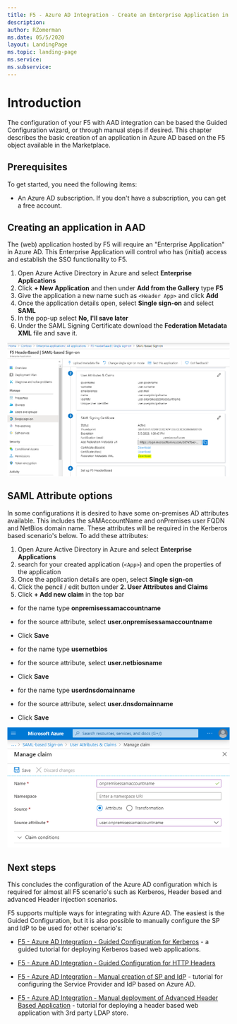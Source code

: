 ```yaml
---
title: F5 - Azure AD Integration - Create an Enterprise Application in AAD
description: 
author: RZomerman
ms.date: 05/5/2020
layout: LandingPage
ms.topic: landing-page
ms.service: 
ms.subservice:
---
```


# Introduction

The configuration of your F5 with AAD integration can be based the Guided Configuration wizard, or through manual steps if desired. This chapter describes the basic creation of an application in Azure AD based on the F5 object available in the Marketplace.

## Prerequisites

To get started, you need the following items:

- An Azure AD subscription. If you don't have a subscription, you can get a free account.

## Creating an application in AAD

The (web) application hosted by F5 will require an "Enterprise Application" in Azure AD. This Enterprise Application will control who has (initial) access and establish the SSO functionality to F5.

1. Open Azure Active Directory in Azure and select **Enterprise Applications**
1. Click **+ New Application** and then under **Add from the Gallery** type **F5**
1. Give the application a new name such as `<Header App>` and click **Add**
1. Once the application details open, select **Single sign-on** and select **SAML**
1. In the pop-up select **No, I'll save later**
1. Under the SAML Signing Certificate download the **Federation Metadata XML** file and save it.

![F5AADAppConfig](./images/6.F5HeaderAADAppConfig.PNG)

## SAML Attribute options

In some configurations it is desired to have some on-premises AD attributes available. This includes the sAMAccountName and onPremises user FQDN and NetBios domain name. These attributes will be required in the Kerberos based scenario's below. To add these attributes:

1. Open Azure Active Directory in Azure and select **Enterprise Applications**
1. search for your created application (`<App>`) and open the properties of the application
1. Once the application details are open, select **Single sign-on**
1. Click the pencil / edit button under **2. User Attributes and Claims**
1. Click **+ Add new claim** in the top bar

- for the name type **onpremisessamaccountname**
- for the source attribute, select **user.onpremisessamaccountname**
- Click **Save**

- for the name type **usernetbios**
- for the source attribute, select **user.netbiosname**
- Click **Save**

- for the name type **userdnsdomainname**
- for the source attribute, select **user.dnsdomainname**
- Click **Save**

![f5apm-delegation-config](./images/f5-aad-create-enterprise-application-additional-claims.png)

## Next steps

This concludes the configuration of the Azure AD configuration which is required for almost all F5 scenario's such as Kerberos, Header based and advanced Header injection scenarios.

F5 supports multiple ways for integrating with Azure AD. The easiest is the Guided Configuration, but it is also possible to manually configure the SP and IdP to be used for other scenario's:

- [F5 - Azure AD Integration - Guided Configuration for Kerberos](f5-kerberos-guided.md) - a guided tutorial for deploying Kerberos based web applications.
- [F5 - Azure AD Integration - Guided Configuration for HTTP Headers](f5-header-guided.md)

- [F5 - Azure AD Integration - Manual creation of SP and IdP](f5-aad-saml-manual.md) - tutorial for configuring the Service Provider and IdP based on Azure AD.
- [F5 - Azure AD Integration - Manual deployment of Advanced Header Based Application](f5-advanced-header.md) - tutorial for deploying a header based web application with 3rd party LDAP store.
